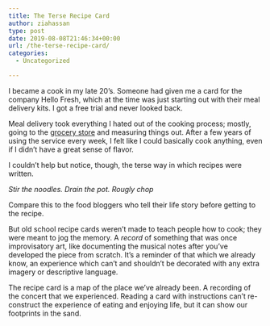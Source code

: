```yaml
---
title: The Terse Recipe Card
author: ziahassan
type: post
date: 2019-08-08T21:46:34+00:00
url: /the-terse-recipe-card/
categories:
  - Uncategorized

---
```

I became a cook in my late 20’s. Someone had given me a card for the company Hello Fresh, which at the time was just starting out with their meal delivery kits. I got a free trial and never looked back. 

Meal delivery took everything I hated out of the cooking process; mostly, going to the [grocery store][1] and measuring things out. After a few years of using the service every week, I felt like I could basically cook anything, even if I didn’t have a great sense of flavor.

I couldn’t help but notice, though, the terse way in which recipes were written.

_Stir the noodles. Drain the pot. Rougly chop_

Compare this to the food bloggers who tell their life story before getting to the recipe. 

But old school recipe cards weren’t made to teach people how to cook; they were meant to jog the memory. A _record_ of something that was once improvisatory art, like documenting the musical notes after you’ve developed the piece from scratch. It’s a reminder of that which we already know, an experience which can’t and shouldn’t be decorated with any extra imagery or descriptive language. 

The recipe card is a map of the place we’ve already been. A recording of the concert that we experienced. Reading a card with instructions can’t re-construct the experience of eating and enjoying life, but it can show our footprints in the sand.

 [1]: http://www.ziahassan.com/daily/on-grocery-stores/